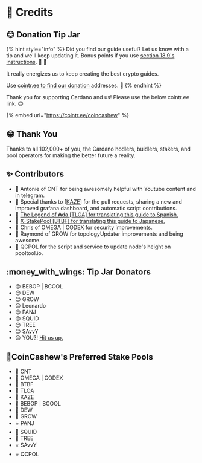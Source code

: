 # 👏 Credits

## :blush: Donation Tip Jar

{% hint style="info" %}
Did you find our guide useful? Let us know with a tip and we'll keep updating it. Bonus points if you use [section 18.9's instructions](./#18-9-send-a-simple-transaction-example). :pray: :rocket:&#x20;

It really energizes us to keep creating the best crypto guides.&#x20;

Use [cointr.ee to find our donation ](https://cointr.ee/coincashew)addresses. :pray:&#x20;
{% endhint %}

Thank you for supporting Cardano and us! Please use the below cointr.ee link. :blush:&#x20;

{% embed url="https://cointr.ee/coincashew" %}

## :grin: Thank You

Thanks to all 102,000+ of you, the Cardano hodlers, buidlers, stakers, and pool operators for making the better future a reality.

## :sparkles: Contributors

* :clap: Antonie of CNT for being awesomely helpful with Youtube content and in telegram.
* :clap: Special thanks to \[[KAZE](https://kaze.network)] for the pull requests, sharing a new and improved grafana dashboard, and automatic script contributions.
* :clap: [The Legend of ₳da \[TLOA\] for translating this guide to Spanish.](https://github.com/tloada/coincashew/tree/master/coins/overview-ada/guide-how-to-build-a-haskell-stakepool-node)
* :clap: [X-StakePool \[BTBF\] for translating this guide to Japanese.](https://github.com/btbf/coincashew/blob/master/guide-how-to-build-a-haskell-stakepool-node.md)
* :clap: Chris of OMEGA | CODEX for security improvements.
* :clap: Raymond of GROW for topologyUpdater improvements and being awesome.
* :clap: QCPOL for the script and service to update node's height on pooltool.io.

## :money\_with\_wings: Tip Jar Donators

* :blush: BEBOP | BCOOL
* :blush: DEW
* :blush: GROW
* :blush: Leonardo
* :blush: PANJ
* :blush: SQUID
* :blush: TREE
* :blush: SAvvY
* :blush: YOU?! [Hit us up.](https://cointr.ee/coincashew)

## :rocket:CoinCashew's Preferred Stake Pools

* :star2: CNT
* :star2: OMEGA | CODEX
* :star2: BTBF
* :star2: TLOA
* :star2: KAZE
* :star2: BEBOP | BCOOL
* :star2: DEW
* :star2: GROW
* :star: PANJ
* :star2: SQUID
* :star2: TREE
* :star: SAvvY
* :star: QCPOL
